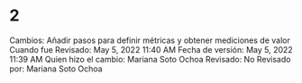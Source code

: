 # 2

Cambios: Añadir pasos para definir métricas y obtener mediciones de valor
Cuando fue Revisado: May 5, 2022 11:40 AM
Fecha de  versión: May 5, 2022 11:39 AM
Quien hizo el cambio: Mariana Soto Ochoa
Revisado: No
Revisado por: Mariana Soto Ochoa